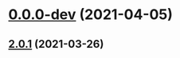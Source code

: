 # [0.0.0-dev](https://github.com/AlexRogalskiy/weather-time/compare/v2.0.1...v0.0.0-dev) (2021-04-05)



## [2.0.1](https://github.com/AlexRogalskiy/weather-time/compare/2.0.1...v2.0.1) (2021-03-26)



